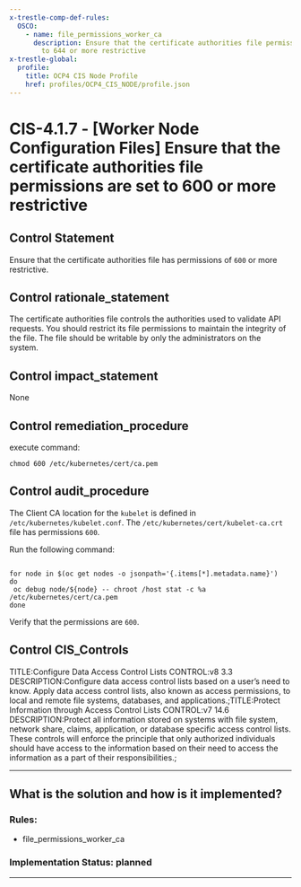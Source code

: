 ```yaml
---
x-trestle-comp-def-rules:
  OSCO:
    - name: file_permissions_worker_ca
      description: Ensure that the certificate authorities file permissions are set
        to 644 or more restrictive
x-trestle-global:
  profile:
    title: OCP4 CIS Node Profile
    href: profiles/OCP4_CIS_NODE/profile.json
---
```


# CIS-4.1.7 - \[Worker Node Configuration Files\] Ensure that the certificate authorities file permissions are set to 600 or more restrictive

## Control Statement

Ensure that the certificate authorities file has permissions of `600` or more restrictive.

## Control rationale_statement

The certificate authorities file controls the authorities used to validate API requests. You should restrict its file permissions to maintain the integrity of the file. The file should be writable by only the administrators on the system.

## Control impact_statement

None

## Control remediation_procedure

execute command:

```
chmod 600 /etc/kubernetes/cert/ca.pem
```

## Control audit_procedure

The Client CA location for the `kubelet` is defined in `/etc/kubernetes/kubelet.conf`. The 
`/etc/kubernetes/cert/kubelet-ca.crt` file has permissions `600`.

Run the following command:

```

for node in $(oc get nodes -o jsonpath='{.items[*].metadata.name}')
do
 oc debug node/${node} -- chroot /host stat -c %a /etc/kubernetes/cert/ca.pem
done
```

Verify that the permissions are `600`.

## Control CIS_Controls

TITLE:Configure Data Access Control Lists CONTROL:v8 3.3 DESCRIPTION:Configure data access control lists based on a user’s need to know. Apply data access control lists, also known as access permissions, to local and remote file systems, databases, and applications.;TITLE:Protect Information through Access Control Lists CONTROL:v7 14.6 DESCRIPTION:Protect all information stored on systems with file system, network share, claims, application, or database specific access control lists. These controls will enforce the principle that only authorized individuals should have access to the information based on their need to access the information as a part of their responsibilities.;

______________________________________________________________________

## What is the solution and how is it implemented?

<!-- For implementation status enter one of: implemented, partial, planned, alternative, not-applicable -->

<!-- Note that the list of rules under ### Rules: is read-only and changes will not be captured after assembly to JSON -->

<!-- Add control implementation description here for control: CIS-4.1.7 -->

### Rules:

  - file_permissions_worker_ca

### Implementation Status: planned

______________________________________________________________________
